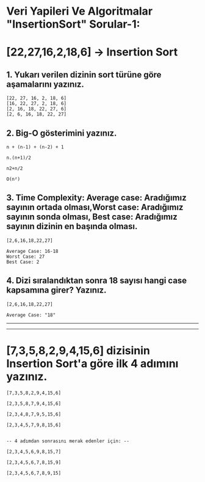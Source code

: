 # Veri Yapileri Ve Algoritmalar "InsertionSort" Sorular-1:
# [22,27,16,2,18,6] -> Insertion Sort
## 1. Yukarı verilen dizinin sort türüne göre aşamalarını yazınız.
```
[22, 27, 16, 2, 18, 6]
[16, 22, 27, 2, 18, 6]
[2, 16, 18, 22, 27, 6]
[2, 6, 16, 18, 22, 27]
```
## 2. Big-O gösterimini yazınız.
```
n + (n-1) + (n-2) + 1  

n.(n+1)/2   

n2+n/2  

O(n²)
```
## 3. Time Complexity: Average case: Aradığımız sayının ortada olması,Worst case: Aradığımız sayının sonda olması, Best case: Aradığımız sayının dizinin en başında olması.
```
[2,6,16,18,22,27]

Average Case: 16-18
Worst Case: 27
Best Case: 2
```
    
## 4. Dizi sıralandıktan sonra 18 sayısı hangi case kapsamına girer? Yazınız.
```
[2,6,16,18,22,27]

Average Case: "18"
```
----
----
# [7,3,5,8,2,9,4,15,6] dizisinin Insertion Sort'a göre ilk 4 adımını yazınız.
```
[7,3,5,8,2,9,4,15,6] 

[2,3,5,8,7,9,4,15,6] 

[2,3,4,8,7,9,5,15,6] 

[2,3,4,5,7,9,8,15,6] 


-- 4 adımdan sonrasını merak edenler için: --

[2,3,4,5,6,9,8,15,7] 

[2,3,4,5,6,7,8,15,9] 

[2,3,4,5,6,7,8,9,15]
```